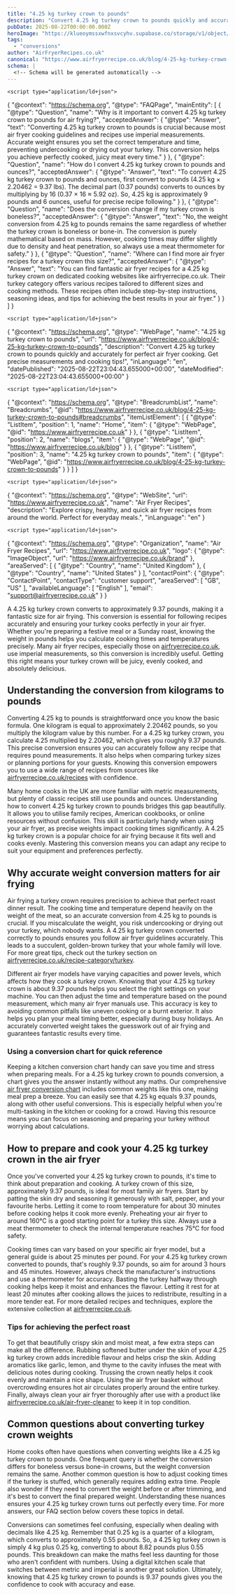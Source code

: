 ```yaml
---
title: "4.25 kg turkey crown to pounds"
description: "Convert 4.25 kg turkey crown to pounds quickly and accurately for perfect air fryer cooking. Get precise measurements and cooking tips!"
pubDate: 2025-08-22T00:00:00.000Z
heroImage: "https://klueoymssxwfnxsvcyhv.supabase.co/storage/v1/object/public/Shmucket/4-25-kg-turkey-crown-to-pounds.webp"
tags:
  - "conversions"
author: "AirFryerRecipes.co.uk"
canonical: "https://www.airfryerrecipe.co.uk/blog/4-25-kg-turkey-crown-to-pounds"
schema: |
  <!-- Schema will be generated automatically -->
---
```

<script type="application/ld+json">
{
    "@context": "https://schema.org",
    "@type": "BlogPosting",
    "url": "https://www.airfryerrecipe.co.uk/blog/4-25-kg-turkey-crown-to-pounds",
    "mainEntityOfPage": {
        "@type": "WebPage",
        "@id": "https://www.airfryerrecipe.co.uk/blog/4-25-kg-turkey-crown-to-pounds"
    },
    "headline": "Easy 4.25 kg turkey crown to pounds conversion guide",
    "description": "Convert 4.25 kg turkey crown to pounds quickly and accurately for perfect air fryer cooking. Get precise measurements and cooking tips!",
    "author": {
        "@type": "Person",
        "name": "AirFryerRecipes.co.uk",
        "url": "https://www.airfryerrecipe.co.uk/about",
        "image": {
            "@type": "ImageObject",
            "url": "https://klueoymssxwfnxsvcyhv.supabase.co/storage/v1/object/public/Shmucket/Me.jpg"
        }
    },
    "publisher": {
        "@type": "Organization",
        "name": "Air Fryer Recipe",
        "logo": {
            "@type": "ImageObject",
            "url": "https://cdn.prod.website-files.com/68224a465dfe9a7ab4f57570/6844191451a8b2f1e37e63cc_Untitled%20design%20-%202025-06-05T205644.948%20(1).png"
        }
    },
    "datePublished": "2025-08-22T23:04:43.655Z",
    "dateModified": "2025-08-22T23:04:43.655Z",
    "image": {
        "@type": "ImageObject",
        "url": "https://klueoymssxwfnxsvcyhv.supabase.co/storage/v1/object/public/Shmucket/4-25-kg-turkey-crown-to-pounds.webp"
    },
    "about": {
        "@type": "Thing",
        "name": "Conversions"
    },
    "articleSection": "Conversions",
    "inLanguage": "en-GB"
}
</script>

    <script type="application/ld+json">
{
    "@context": "https://schema.org",
    "@type": "FAQPage",
    "mainEntity": [
        {
            "@type": "Question",
            "name": "Why is it important to convert 4.25 kg turkey crown to pounds for air frying?",
            "acceptedAnswer": {
                "@type": "Answer",
                "text": "Converting 4.25 kg turkey crown to pounds is crucial because most air fryer cooking guidelines and recipes use imperial measurements. Accurate weight ensures you set the correct temperature and time, preventing undercooking or drying out your turkey. This conversion helps you achieve perfectly cooked, juicy meat every time."
            }
        },
        {
            "@type": "Question",
            "name": "How do I convert 4.25 kg turkey crown to pounds and ounces?",
            "acceptedAnswer": {
                "@type": "Answer",
                "text": "To convert 4.25 kg turkey crown to pounds and ounces, first convert to pounds (4.25 kg × 2.20462 = 9.37 lbs). The decimal part (0.37 pounds) converts to ounces by multiplying by 16 (0.37 × 16 ≈ 5.92 oz). So, 4.25 kg is approximately 9 pounds and 6 ounces, useful for precise recipe following."
            }
        },
        {
            "@type": "Question",
            "name": "Does the conversion change if my turkey crown is boneless?",
            "acceptedAnswer": {
                "@type": "Answer",
                "text": "No, the weight conversion from 4.25 kg to pounds remains the same regardless of whether the turkey crown is boneless or bone-in. The conversion is purely mathematical based on mass. However, cooking times may differ slightly due to density and heat penetration, so always use a meat thermometer for safety."
            }
        },
        {
            "@type": "Question",
            "name": "Where can I find more air fryer recipes for a turkey crown this size?",
            "acceptedAnswer": {
                "@type": "Answer",
                "text": "You can find fantastic air fryer recipes for a 4.25 kg turkey crown on dedicated cooking websites like airfryerrecipe.co.uk. Their turkey category offers various recipes tailored to different sizes and cooking methods. These recipes often include step-by-step instructions, seasoning ideas, and tips for achieving the best results in your air fryer."
            }
        }
    ]
}
</script>

    <script type="application/ld+json">
{
    "@context": "https://schema.org",
    "@type": "WebPage",
    "name": "4.25 kg turkey crown to pounds",
    "url": "https://www.airfryerrecipe.co.uk/blog/4-25-kg-turkey-crown-to-pounds",
    "description": "Convert 4.25 kg turkey crown to pounds quickly and accurately for perfect air fryer cooking. Get precise measurements and cooking tips!",
    "inLanguage": "en",
    "datePublished": "2025-08-22T23:04:43.655000+00:00",
    "dateModified": "2025-08-22T23:04:43.655000+00:00"
}
</script>

    <script type="application/ld+json">
{
    "@context": "https://schema.org",
    "@type": "BreadcrumbList",
    "name": "Breadcrumbs",
    "@id": "https://www.airfryerrecipe.co.uk/blog/4-25-kg-turkey-crown-to-pounds#breadcrumbs",
    "itemListElement": [
        {
            "@type": "ListItem",
            "position": 1,
            "name": "Home",
            "item": {
                "@type": "WebPage",
                "@id": "https://www.airfryerrecipe.co.uk"
            }
        },
        {
            "@type": "ListItem",
            "position": 2,
            "name": "blogs",
            "item": {
                "@type": "WebPage",
                "@id": "https://www.airfryerrecipe.co.uk/blog"
            }
        },
        {
            "@type": "ListItem",
            "position": 3,
            "name": "4.25 kg turkey crown to pounds",
            "item": {
                "@type": "WebPage",
                "@id": "https://www.airfryerrecipe.co.uk/blog/4-25-kg-turkey-crown-to-pounds"
            }
        }
    ]
}
</script>

    <script type="application/ld+json">
{
    "@context": "https://schema.org",
    "@type": "WebSite",
    "url": "https://www.airfryerrecipe.co.uk",
    "name": "Air Fryer Recipes",
    "description": "Explore crispy, healthy, and quick air fryer recipes from around the world. Perfect for everyday meals.",
    "inLanguage": "en"
}
</script>

    <script type="application/ld+json">
{
    "@context": "https://schema.org",
    "@type": "Organization",
    "name": "Air Fryer Recipes",
    "url": "https://www.airfryerrecipe.co.uk",
    "logo": {
        "@type": "ImageObject",
        "url": "https://www.airfryerrecipe.co.uk/brand"
    },
    "areaServed": [
        {
            "@type": "Country",
            "name": "United Kingdom"
        },
        {
            "@type": "Country",
            "name": "United States"
        }
    ],
    "contactPoint": {
        "@type": "ContactPoint",
        "contactType": "customer support",
        "areaServed": [
            "GB",
            "US"
        ],
        "availableLanguage": [
            "English"
        ],
        "email": "support@airfryerrecipe.co.uk"
    }
}
</script>

<p>A 4.25 kg turkey crown converts to approximately 9.37 pounds, making it a fantastic size for air frying. This conversion is essential for following recipes accurately and ensuring your turkey cooks perfectly in your air fryer. Whether you're preparing a festive meal or a Sunday roast, knowing the weight in pounds helps you calculate cooking times and temperatures precisely. Many air fryer recipes, especially those on <a href=https://www.airfryerrecipe.co.uk/>airfryerrecipe.co.uk</a>, use imperial measurements, so this conversion is incredibly useful. Getting this right means your turkey crown will be juicy, evenly cooked, and absolutely delicious.</p>

<h2>Understanding the conversion from kilograms to pounds</h2>
<p>Converting 4.25 kg to pounds is straightforward once you know the basic formula. One kilogram is equal to approximately 2.20462 pounds, so you multiply the kilogram value by this number. For a 4.25 kg turkey crown, you calculate 4.25 multiplied by 2.20462, which gives you roughly 9.37 pounds. This precise conversion ensures you can accurately follow any recipe that requires pound measurements. It also helps when comparing turkey sizes or planning portions for your guests. Knowing this conversion empowers you to use a wide range of recipes from sources like <a href=https://www.airfryerrecipe.co.uk/recipes>airfryerrecipe.co.uk/recipes</a> with confidence.</p>

<p>Many home cooks in the UK are more familiar with metric measurements, but plenty of classic recipes still use pounds and ounces. Understanding how to convert 4.25 kg turkey crown to pounds bridges this gap beautifully. It allows you to utilise family recipes, American cookbooks, or online resources without confusion. This skill is particularly handy when using your air fryer, as precise weights impact cooking times significantly. A 4.25 kg turkey crown is a popular choice for air frying because it fits well and cooks evenly. Mastering this conversion means you can adapt any recipe to suit your equipment and preferences perfectly.</p>

<h2>Why accurate weight conversion matters for air frying</h2>
<p>Air frying a turkey crown requires precision to achieve that perfect roast dinner result. The cooking time and temperature depend heavily on the weight of the meat, so an accurate conversion from 4.25 kg to pounds is crucial. If you miscalculate the weight, you risk undercooking or drying out your turkey, which nobody wants. A 4.25 kg turkey crown converted correctly to pounds ensures you follow air fryer guidelines accurately. This leads to a succulent, golden-brown turkey that your whole family will love. For more great tips, check out the turkey section on <a href=https://www.airfryerrecipe.co.uk/recipe-category/turkey>airfryerrecipe.co.uk/recipe-category/turkey</a>.</p>

<p>Different air fryer models have varying capacities and power levels, which affects how they cook a turkey crown. Knowing that your 4.25 kg turkey crown is about 9.37 pounds helps you select the right settings on your machine. You can then adjust the time and temperature based on the pound measurement, which many air fryer manuals use. This accuracy is key to avoiding common pitfalls like uneven cooking or a burnt exterior. It also helps you plan your meal timing better, especially during busy holidays. An accurately converted weight takes the guesswork out of air frying and guarantees fantastic results every time.</p>

<h3>Using a conversion chart for quick reference</h3>
<p>Keeping a kitchen conversion chart handy can save you time and stress when preparing meals. For a 4.25 kg turkey crown to pounds conversion, a chart gives you the answer instantly without any maths. Our comprehensive <a href=https://www.airfryerrecipe.co.uk/air-fryer-conversion-chart>air fryer conversion chart</a> includes common weights like this one, making meal prep a breeze. You can easily see that 4.25 kg equals 9.37 pounds, along with other useful conversions. This is especially helpful when you're multi-tasking in the kitchen or cooking for a crowd. Having this resource means you can focus on seasoning and preparing your turkey without worrying about calculations.</p>

<h2>How to prepare and cook your 4.25 kg turkey crown in the air fryer</h2>
<p>Once you've converted your 4.25 kg turkey crown to pounds, it's time to think about preparation and cooking. A turkey crown of this size, approximately 9.37 pounds, is ideal for most family air fryers. Start by patting the skin dry and seasoning it generously with salt, pepper, and your favourite herbs. Letting it come to room temperature for about 30 minutes before cooking helps it cook more evenly. Preheating your air fryer to around 160°C is a good starting point for a turkey this size. Always use a meat thermometer to check the internal temperature reaches 75°C for food safety.</p>

<p>Cooking times can vary based on your specific air fryer model, but a general guide is about 25 minutes per pound. For your 4.25 kg turkey crown converted to pounds, that's roughly 9.37 pounds, so aim for around 3 hours and 45 minutes. However, always check the manufacturer's instructions and use a thermometer for accuracy. Basting the turkey halfway through cooking helps keep it moist and enhances the flavour. Letting it rest for at least 20 minutes after cooking allows the juices to redistribute, resulting in a more tender eat. For more detailed recipes and techniques, explore the extensive collection at <a href=https://www.airfryerrecipe.co.uk/>airfryerrecipe.co.uk</a>.</p>

<h3>Tips for achieving the perfect roast</h3>
<p>To get that beautifully crispy skin and moist meat, a few extra steps can make all the difference. Rubbing softened butter under the skin of your 4.25 kg turkey crown adds incredible flavour and helps crisp the skin. Adding aromatics like garlic, lemon, and thyme to the cavity infuses the meat with delicious notes during cooking. Trussing the crown neatly helps it cook evenly and maintain a nice shape. Using the air fryer basket without overcrowding ensures hot air circulates properly around the entire turkey. Finally, always clean your air fryer thoroughly after use with a product like <a href=https://www.airfryerrecipe.co.uk/air-fryer-cleaner>airfryerrecipe.co.uk/air-fryer-cleaner</a> to keep it in top condition.</p>

<h2>Common questions about converting turkey crown weights</h2>
<p>Home cooks often have questions when converting weights like a 4.25 kg turkey crown to pounds. One frequent query is whether the conversion differs for boneless versus bone-in crowns, but the weight conversion remains the same. Another common question is how to adjust cooking times if the turkey is stuffed, which generally requires adding extra time. People also wonder if they need to convert the weight before or after trimming, and it's best to convert the final prepared weight. Understanding these nuances ensures your 4.25 kg turkey crown turns out perfectly every time. For more answers, our FAQ section below covers these topics in detail.</p>

<p>Conversions can sometimes feel confusing, especially when dealing with decimals like 4.25 kg. Remember that 0.25 kg is a quarter of a kilogram, which converts to approximately 0.55 pounds. So, a 4.25 kg turkey crown is simply 4 kg plus 0.25 kg, converting to about 8.82 pounds plus 0.55 pounds. This breakdown can make the maths feel less daunting for those who aren't confident with numbers. Using a digital kitchen scale that switches between metric and imperial is another great solution. Ultimately, knowing that 4.25 kg turkey crown to pounds is 9.37 pounds gives you the confidence to cook with accuracy and ease.</p>
